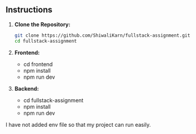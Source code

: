 ## Instructions

1. **Clone the Repository:**

   ```bash
   git clone https://github.com/ShiwaliKarn/fullstack-assignment.git
   cd fullstack-assignment
   ```

2. **Frontend:**

   - cd frontend
   - npm install
   - npm run dev

3. **Backend:**

   - cd fullstack-assignment
   - npm install
   - npm run dev

I have not added env file so that my project can run easily.
